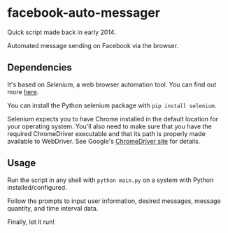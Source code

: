 facebook-auto-messager
======================

Quick script made back in early 2014.

Automated message sending on Facebook via the browser.

## Dependencies

It's based on *Selenium*, a web browser automation tool. You can find out more <a href="http://www.seleniumhq.org/">here</a>.

You can install the Python selenium package with `pip install selenium`. 

Selenium expects you to have Chrome installed in the default location for your operating system.
You'll also need to make sure that you have the required ChromeDriver executable and
 that its path is properly made available to WebDriver. 
 See Google's <a href="https://code.google.com/p/selenium/wiki/ChromeDriver">ChromeDriver site</a>
 for details.
 
 ## Usage
 
 Run the script in any shell with `python main.py` on a system with Python installed/configured.
 
 Follow the prompts to input user information, desired messages, message quantity, and time interval data.
 
 Finally, let it run!
 

